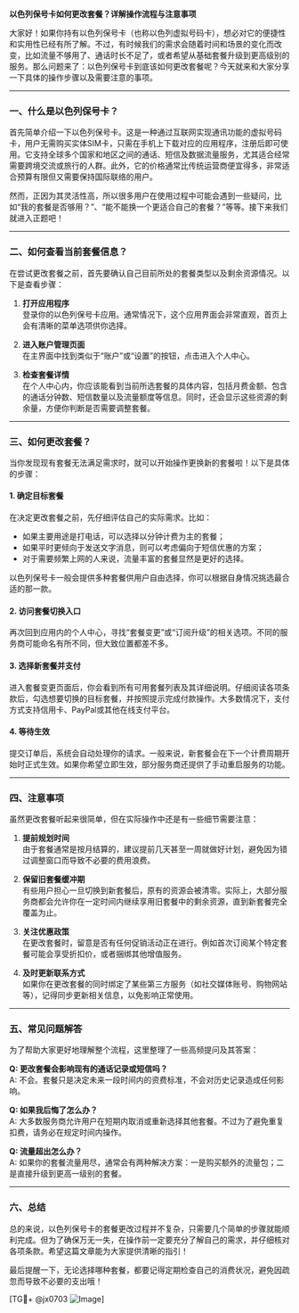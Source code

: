 **以色列保号卡如何更改套餐？详解操作流程与注意事项**

大家好！如果你持有以色列保号卡（也称以色列虚拟号码卡），想必对它的便捷性和实用性已经有所了解。不过，有时候我们的需求会随着时间和场景的变化而改变，比如流量不够用了、通话时长不足了，或者希望从基础套餐升级到更高级别的服务。那么问题来了：以色列保号卡到底该如何更改套餐呢？今天就来和大家分享一下具体的操作步骤以及需要注意的事项。

---

### **一、什么是以色列保号卡？**
首先简单介绍一下以色列保号卡。这是一种通过互联网实现通讯功能的虚拟号码卡，用户无需购买实体SIM卡，只需在手机上下载对应的应用程序，注册后即可使用。它支持全球多个国家和地区之间的通话、短信及数据流量服务，尤其适合经常需要跨境交流或旅行的人群。此外，它的价格通常比传统运营商便宜得多，非常适合预算有限但又需要保持国际联络的用户。

然而，正因为其灵活性高，所以很多用户在使用过程中可能会遇到一些疑问，比如“我的套餐是否够用？”、“能不能换一个更适合自己的套餐？”等等。接下来我们就进入正题吧！

---

### **二、如何查看当前套餐信息？**
在尝试更改套餐之前，首先要确认自己目前所处的套餐类型以及剩余资源情况。以下是查看步骤：

1. **打开应用程序**  
   登录你的以色列保号卡应用。通常情况下，这个应用界面会非常直观，首页上会有清晰的菜单选项供你选择。

2. **进入账户管理页面**  
   在主界面中找到类似于“账户”或“设置”的按钮，点击进入个人中心。

3. **检查套餐详情**  
   在个人中心内，你应该能看到当前所选套餐的具体内容，包括月费金额、包含的通话分钟数、短信数量以及流量额度等信息。同时，还会显示这些资源的剩余量，方便你判断是否需要调整套餐。

---

### **三、如何更改套餐？**
当你发现现有套餐无法满足需求时，就可以开始操作更换新的套餐啦！以下是具体的步骤：

#### **1. 确定目标套餐**
在决定更改套餐之前，先仔细评估自己的实际需求。比如：
- 如果主要用途是打电话，可以选择以分钟计费为主的套餐；
- 如果平时更倾向于发送文字消息，则可以考虑偏向于短信优惠的方案；
- 对于需要频繁上网的人来说，流量丰富的套餐显然是更好的选择。

以色列保号卡一般会提供多种套餐供用户自由选择，你可以根据自身情况挑选最合适的那一款。

#### **2. 访问套餐切换入口**
再次回到应用内的个人中心，寻找“套餐变更”或“订阅升级”的相关选项。不同的服务商可能命名有所不同，但大致位置都差不多。

#### **3. 选择新套餐并支付**
进入套餐变更页面后，你会看到所有可用套餐列表及其详细说明。仔细阅读各项条款后，勾选想要切换的目标套餐，并按照提示完成付款操作。大多数情况下，支付方式支持信用卡、PayPal或其他在线支付平台。

#### **4. 等待生效**
提交订单后，系统会自动处理你的请求。一般来说，新套餐会在下一个计费周期开始时正式生效。如果你希望立即生效，部分服务商还提供了手动重启服务的功能。

---

### **四、注意事项**
虽然更改套餐听起来很简单，但在实际操作中还是有一些细节需要注意：

1. **提前规划时间**  
   由于套餐通常是按月结算的，建议提前几天甚至一周就做好计划，避免因为错过调整窗口而导致不必要的费用浪费。

2. **保留旧套餐缓冲期**  
   有些用户担心一旦切换到新套餐后，原有的资源会被清零。实际上，大部分服务商都会允许你在一定时间内继续享用旧套餐中的剩余资源，直到新套餐完全覆盖为止。

3. **关注优惠政策**  
   在更改套餐时，留意是否有任何促销活动正在进行。例如首次订阅某个特定套餐可能会享受折扣价，或者捆绑其他增值服务。

4. **及时更新联系方式**  
   如果你在更改套餐的同时绑定了某些第三方服务（如社交媒体账号、购物网站等），记得同步更新相关信息，以免影响正常使用。

---

### **五、常见问题解答**
为了帮助大家更好地理解整个流程，这里整理了一些高频提问及其答案：

**Q: 更改套餐会影响现有的通话记录或短信吗？**  
A: 不会。套餐只是决定未来一段时间内的资费标准，不会对历史记录造成任何影响。

**Q: 如果我后悔了怎么办？**  
A: 大多数服务商允许用户在短期内取消或重新选择其他套餐。不过为了避免重复扣费，请务必在规定时间内操作。

**Q: 流量超出怎么办？**  
A: 如果你的套餐流量用尽，通常会有两种解决方案：一是购买额外的流量包；二是直接升级到更高一级别的套餐。

---

### **六、总结**
总的来说，以色列保号卡的套餐更改过程并不复杂，只需要几个简单的步骤就能顺利完成。但为了确保万无一失，在操作前一定要充分了解自己的需求，并仔细核对各项条款。希望这篇文章能为大家提供清晰的指引！

最后提醒一下，无论选择哪种套餐，都要记得定期检查自己的消费状况，避免因疏忽而导致不必要的支出哦！

[TG💪+ @jx0703 ![Image](https://github.com/user-attachments/assets/dbca1d08-cadb-493c-b0ec-ad6f7a83f270)]